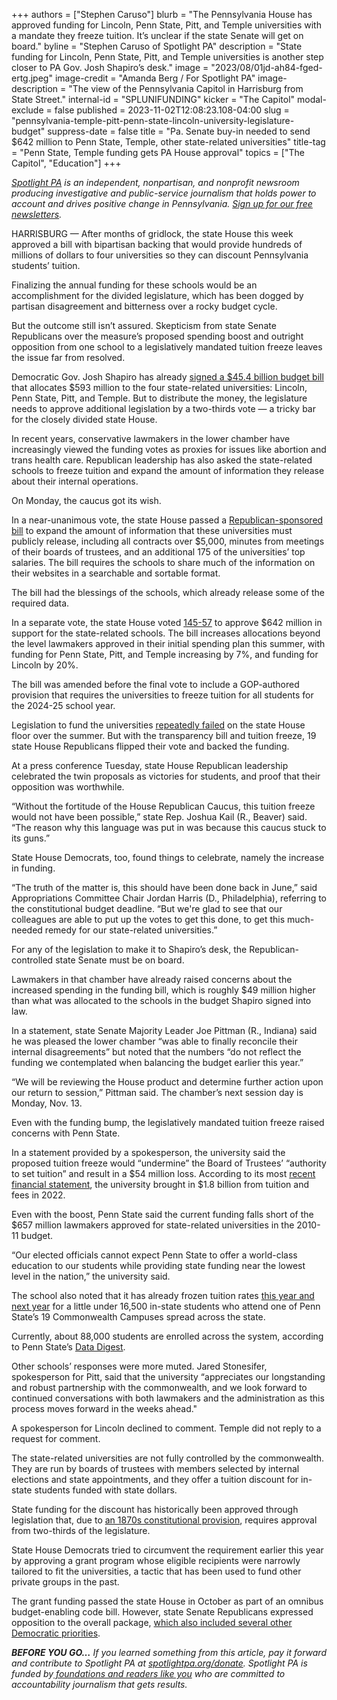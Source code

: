 +++
authors = ["Stephen Caruso"]
blurb = "The Pennsylvania House has approved funding for Lincoln, Penn State, Pitt, and Temple universities with a mandate they freeze tuition. It’s unclear if the state Senate will get on board."
byline = "Stephen Caruso of Spotlight PA"
description = "State funding for Lincoln, Penn State, Pitt, and Temple universities is another step closer to PA Gov. Josh Shapiro’s desk."
image = "2023/08/01jd-ah84-fged-ertg.jpeg"
image-credit = "Amanda Berg / For Spotlight PA"
image-description = "The view of the Pennsylvania Capitol in Harrisburg from State Street."
internal-id = "SPLUNIFUNDING"
kicker = "The Capitol"
modal-exclude = false
published = 2023-11-02T12:08:23.108-04:00
slug = "pennsylvania-temple-pitt-penn-state-lincoln-university-legislature-budget"
suppress-date = false
title = "Pa. Senate buy-in needed to send $642 million to Penn State, Temple, other state-related universities"
title-tag = "Penn State, Temple funding gets PA House approval"
topics = ["The Capitol", "Education"]
+++

<a href="https://www.spotlightpa.org/"><em>Spotlight PA</em></a><em> is an independent, nonpartisan, and nonprofit newsroom producing investigative and public-service journalism that holds power to account and drives positive change in Pennsylvania. </em><a href="https://www.spotlightpa.org/newsletters"><em>Sign up for our free newsletters</em></a><em>.</em>

HARRISBURG — After months of gridlock, the state House this week approved a bill with bipartisan backing that would provide hundreds of millions of dollars to four universities so they can discount Pennsylvania students’ tuition.

Finalizing the annual funding for these schools would be an accomplishment for the divided legislature, which has been dogged by partisan disagreement and bitterness over a rocky budget cycle.

But the outcome still isn’t assured. Skepticism from state Senate Republicans over the measure’s proposed spending boost and outright opposition from one school to a legislatively mandated tuition freeze leaves the issue far from resolved.

<script src="https://www.spotlightpa.org/embed.js" async></script><div data-spl-embed-version="1" data-spl-src="https://www.spotlightpa.org/embeds/newsletter/"></div>

Democratic Gov. Josh Shapiro has already <a href="https://www.spotlightpa.org/news/2023/08/pennsylvania-budget-legislature-josh-shapiro-kim-ward-education-voucher-funding/">signed a $45.4 billion budget bill</a> that allocates $593 million to the four state-related universities: Lincoln, Penn State, Pitt, and Temple. But to distribute the money, the legislature needs to approve additional legislation by a two-thirds vote — a tricky bar for the closely divided state House.

In recent years, conservative lawmakers in the lower chamber have increasingly viewed the funding votes as proxies for issues like abortion and trans health care. Republican leadership has also asked the state-related schools to freeze tuition and expand the amount of information they release about their internal operations.

On Monday, the caucus got its wish.

In a near-unanimous vote, the state House passed a <a href="https://www.legis.state.pa.us/cfdocs/billinfo/billinfo.cfm?syear=2023&amp;sind=0&amp;body=H&amp;type=B&amp;bn=1556">Republican-sponsored bill</a> to expand the amount of information that these universities must publicly release, including all contracts over $5,000, minutes from meetings of their boards of trustees, and an additional 175 of the universities’ top salaries. The bill requires the schools to share much of the information on their websites in a searchable and sortable format.

The bill had the blessings of the schools, which already release some of the required data.

In a separate vote, the state House voted <a href="https://www.legis.state.pa.us/CFDOCS/Legis/RC/Public/rc_view_action2.cfm?sess_yr=2023&amp;sess_ind=0&amp;rc_body=H&amp;rc_nbr=682">145-57</a> to approve $642 million in support for the state-related schools. The bill increases allocations beyond the level lawmakers approved in their initial spending plan this summer, with funding for Penn State, Pitt, and Temple increasing by 7%, and funding for Lincoln by 20%.

The bill was amended before the final vote to include a GOP-authored provision that requires the universities to freeze tuition for all students for the 2024-25 school year.

Legislation to fund the universities <a href="https://www.spotlightpa.org/news/2023/07/pennsylvania-state-related-university-lincoln-psu-pitt-temple-deadlock/">repeatedly failed</a> on the state House floor over the summer. But with the transparency bill and tuition freeze, 19 state House Republicans flipped their vote and backed the funding.

At a press conference Tuesday, state House Republican leadership celebrated the twin proposals as victories for students, and proof that their opposition was worthwhile.

“Without the fortitude of the House Republican Caucus, this tuition freeze would not have been possible,” state Rep. Joshua Kail (R., Beaver) said. “The reason why this language was put in was because this caucus stuck to its guns.”

State House Democrats, too, found things to celebrate, namely the increase in funding.

“The truth of the matter is, this should have been done back in June,” said Appropriations Committee Chair Jordan Harris (D., Philadelphia), referring to the constitutional budget deadline. “But we&#39;re glad to see that our colleagues are able to put up the votes to get this done, to get this much-needed remedy for our state-related universities.”

For any of the legislation to make it to Shapiro’s desk, the Republican-controlled state Senate must be on board.

Lawmakers in that chamber have already raised concerns about the increased spending in the funding bill, which is roughly $49 million higher than what was allocated to the schools in the budget Shapiro signed into law.

In a statement, state Senate Majority Leader Joe Pittman (R., Indiana) said he was pleased the lower chamber “was able to finally reconcile their internal disagreements” but noted that the numbers “do not reflect the funding we contemplated when balancing the budget earlier this year.”

“We will be reviewing the House product and determine further action upon our return to session,” Pittman said. The chamber’s next session day is Monday, Nov. 13.

Even with the funding bump, the legislatively mandated tuition freeze raised concerns with Penn State.

In a statement provided by a spokesperson, the university said the proposed tuition freeze would “undermine” the Board of Trustees’ “authority to set tuition” and result in a $54 million loss. According to its most <a href="https://budgetandfinance.psu.edu/sites/budgetandfinance/files/psu_2022_financial_statements_-_final.pdf">recent financial statement</a>, the university brought in $1.8 billion from tuition and fees in 2022.

Even with the boost, Penn State said the current funding falls short of the $657 million lawmakers approved for state-related universities in the 2010-11 budget.

“Our elected officials cannot expect Penn State to offer a world-class education to our students while providing state funding near the lowest level in the nation,” the university said.

The school also noted that it has already frozen tuition rates <a href="https://www.psu.edu/news/administration/story/board-approves-tuition-operating-budgets-through-2024-25/">this year and next year</a> for a little under 16,500 in-state students who attend one of Penn State’s 19 Commonwealth Campuses spread across the state.

Currently, about 88,000 students are enrolled across the system, according to Penn State’s <a href="https://datadigest.psu.edu/student-enrollment/">Data Digest</a>.

Other schools’ responses were more muted. Jared Stonesifer, spokesperson for Pitt, said that the university “appreciates our longstanding and robust partnership with the commonwealth, and we look forward to continued conversations with both lawmakers and the administration as this process moves forward in the weeks ahead.&#34;

<script src="https://www.spotlightpa.org/embed.js" async></script><div data-spl-embed-version="1" data-spl-src="https://www.spotlightpa.org/embeds/donate/"></div>

A spokesperson for Lincoln declined to comment. Temple did not reply to a request for comment.

The state-related universities are not fully controlled by the commonwealth. They are run by boards of trustees with members selected by internal elections and state appointments, and they offer a tuition discount for in-state students funded with state dollars.

State funding for the discount has historically been approved through legislation that, due to <a href="https://www.spotlightpa.org/news/2023/07/pennsylvania-budget-temple-pitt-funding-guns-house-full-time-legislature/">an 1870s constitutional provision</a>, requires approval from two-thirds of the legislature.

State House Democrats tried to circumvent the requirement earlier this year by approving a grant program whose eligible recipients were narrowly tailored to fit the universities, a tactic that has been used to fund other private groups in the past.

The grant funding passed the state House in October as part of an omnibus budget-enabling code bill. However, state Senate Republicans expressed opposition to the overall package, <a href="https://www.spotlightpa.org/news/2023/10/pennsylvania-budget-legislature-education-spending-tax-code/">which also included several other Democratic priorities</a>.

<strong><em>BEFORE YOU GO…</em></strong><em> If you learned something from this article, pay it forward and contribute to Spotlight PA at </em><a href="http://spotlightpa.org/donate"><em>spotlightpa.org/donate</em></a><em>. Spotlight PA is funded by</em><a href="https://www.spotlightpa.org/support"><em> foundations and readers like you</em></a><em> who are committed to accountability journalism that gets results.</em>

